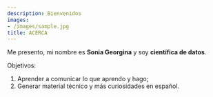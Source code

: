 ```yaml
---
description: Bienvenidos
images:
- /images/sample.jpg
title: ACERCA
---
```



Me presento, mi nombre es **Sonia Georgina** y soy **científica de datos**.


Objetivos: 

1. Aprender a comunicar lo que aprendo y hago; 
2. Generar material técnico y más curiosidades en español. 